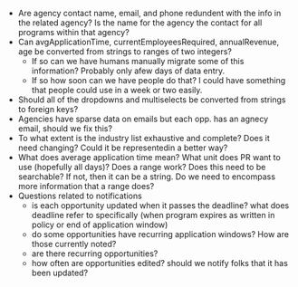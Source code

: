 * Are agency contact name, email, and phone redundent with the info in the related agency? Is the name for the agency the contact for all programs within that agency? 
* Can avgApplicationTime, currentEmployeesRequired,  annualRevenue, age be converted from strings to ranges of two integers?
  * If so can we have humans manually migrate some of this information?  Probably only afew days of data entry.
  * If so how soon can we have people do that? I could have something that people could use in a week or two easily.
* Should all of the dropdowns and multiselects be converted from strings to foreign keys?
* Agencies have sparse data on emails but each opp. has an agnecy email, should we fix this?
* To what extent is the industry list exhaustive and complete? Does it need changing? Could it be representedin a better way? 
* What does average application time mean? What unit does PR want to use (hopefully all days)? Does a range work? Does this need to be searchable? If not, then it can be a string. Do we need to encompass more information that a range does? 
* Questions related to notifications
  * is each opportunity updated when it passes the deadline? what does deadline refer to specifically (when program expires as written in policy or end of application window)
  * do some opportunities have recurring application windows? How are those currently noted? 
  * are there recurring opportunities? 
  * how often are opportunities edited? should we notify folks that it has been updated? 


